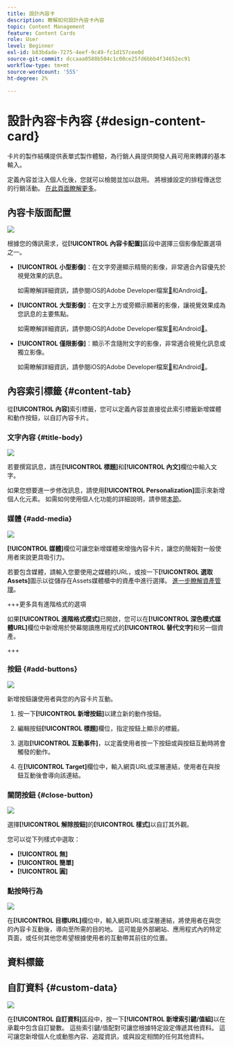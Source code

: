 ```yaml
---
title: 設計內容卡
description: 瞭解如何設計內容卡內容
topic: Content Management
feature: Content Cards
role: User
level: Beginner
exl-id: b83bdade-7275-4eef-9c49-fc1d157cee0d
source-git-commit: dccaaa0588b504c1c00ce25fd6bbb4f34652ec91
workflow-type: tm+mt
source-wordcount: '555'
ht-degree: 2%

---
```


# 設計內容卡內容 {#design-content-card}

卡片的製作結構提供表單式製作體驗，為行銷人員提供開發人員可用來轉譯的基本輸入。

定義內容並注入個人化後，您就可以檢閱並加以啟用。 將根據設定的排程傳送您的行銷活動。 [在此頁面瞭解更多](../campaigns/review-activate-campaign.md)。

## 內容卡版面配置

![](assets/content-card-image.png)

根據您的傳訊需求，從&#x200B;**[!UICONTROL 內容卡配置]**&#x200B;區段中選擇三個影像配置選項之一。

* **[!UICONTROL 小型影像]**：在文字旁邊顯示精簡的影像，非常適合內容優先於視覺效果的訊息。

  如需瞭解詳細資訊，請參閱iOS的Adobe Developer檔案[&#128279;](https://developer.adobe.com/client-sdks/edge/adobe-journey-optimizer/content-card-ui/iOS/templates/smallimage-template/)和Android[&#128279;](https://developer.adobe.com/client-sdks/edge/adobe-journey-optimizer/content-card-ui/Android/public-classes/state/smallimagecarduistate/)。

* **[!UICONTROL 大型影像]**：在文字上方或旁顯示顯著的影像，讓視覺效果成為您訊息的主要焦點。

  如需瞭解詳細資訊，請參閱iOS的Adobe Developer檔案[&#128279;](https://developer.adobe.com/client-sdks/edge/adobe-journey-optimizer/content-card-ui/iOS/templates/largeimage-template/)和Android[&#128279;](https://developer.adobe.com/client-sdks/edge/adobe-journey-optimizer/content-card-ui/Android/public-classes/state/largeimagecarduistate/)。

* **[!UICONTROL 僅限影像]**：顯示不含隨附文字的影像，非常適合視覺化訊息或獨立影像。

  如需瞭解詳細資訊，請參閱iOS的Adobe Developer檔案[&#128279;](https://developer.adobe.com/client-sdks/edge/adobe-journey-optimizer/content-card-ui/iOS/templates/imageonly-template/)和Android[&#128279;](https://developer.adobe.com/client-sdks/edge/adobe-journey-optimizer/content-card-ui/Android/public-classes/state/imageonlycarduistate/)。

## 內容索引標籤 {#content-tab}

從&#x200B;**[!UICONTROL 內容]**&#x200B;索引標籤，您可以定義內容並直接從此索引標籤新增媒體和動作按鈕，以自訂內容卡片。

### 文字內容 {#title-body}

![](assets/content-card-design-2.png)

若要撰寫訊息，請在&#x200B;**[!UICONTROL 標題]**&#x200B;和&#x200B;**[!UICONTROL 內文]**&#x200B;欄位中輸入文字。

如果您想要進一步修改訊息，請使用&#x200B;**[!UICONTROL Personalization]**&#x200B;圖示來新增個人化元素。 如需如何使用個人化功能的詳細說明，請參閱[本節](../personalization/personalize.md)。

### 媒體 {#add-media}

![](assets/content-card-design-3.png)

**[!UICONTROL 媒體]**&#x200B;欄位可讓您新增媒體來增強內容卡片，讓您的簡報對一般使用者來說更具吸引力。

若要包含媒體，請輸入您要使用之媒體的URL，或按一下&#x200B;**[!UICONTROL 選取Assets]**&#x200B;圖示以從儲存在Assets媒體櫃中的資產中進行選擇。 [進一步瞭解資產管理](../integrations/assets.md)。

+++更多具有進階格式的選項

如果&#x200B;**[!UICONTROL 進階格式模式]**&#x200B;已開啟，您可以在&#x200B;**[!UICONTROL 深色模式媒體URL]**&#x200B;欄位中新增用於熒幕閱讀應用程式的&#x200B;**[!UICONTROL 替代文字]**&#x200B;和另一個資產。

+++

### 按鈕 {#add-buttons}

![](assets/content-card-design-4.png)

新增按鈕讓使用者與您的內容卡片互動。

1. 按一下&#x200B;**[!UICONTROL 新增按鈕]**&#x200B;以建立新的動作按鈕。

1. 編輯按鈕&#x200B;**[!UICONTROL 標題]**&#x200B;欄位，指定按鈕上顯示的標籤。

1. 選取&#x200B;**[!UICONTROL 互動事件]**，以定義使用者按一下按鈕或與按鈕互動時將會觸發的動作。

1. 在&#x200B;**[!UICONTROL Target]**&#x200B;欄位中，輸入網頁URL或深層連結，使用者在與按鈕互動後會導向該連結。

<!--
+++More options with advanced formatting

If the **[!UICONTROL Advanced formatting mode]** is switched on, you can choose for your **[!UICONTROL Buttons]**:

* the **[!UICONTROL Font]**
* the **[!UICONTROL Pt size]**
* the **[!UICONTROL Font Color]**
* the **[!UICONTROL Alignment]**

+++
-->

### 關閉按鈕 {#close-button}

![](assets/content-card-design-1.png)

選擇&#x200B;**[!UICONTROL 解除按鈕]**&#x200B;的&#x200B;**[!UICONTROL 樣式]**&#x200B;以自訂其外觀。

您可以從下列樣式中選取：

* **[!UICONTROL 無]**
* **[!UICONTROL 簡單]**
* **[!UICONTROL 圓]**



<!--
+++More options with advanced formatting

If the **[!UICONTROL Advanced formatting mode]** is switched on, you can choose for your **[!UICONTROL Header]** and **[!UICONTROL Body]**:

* the **[!UICONTROL Font]**
* the **[!UICONTROL Pt size]**
* the **[!UICONTROL Font Color]**
* the **[!UICONTROL Alignment]**
+++
-->



### 點按時行為

![](assets/content-card-design-5.png)

在&#x200B;**[!UICONTROL 目標URL]**&#x200B;欄位中，輸入網頁URL或深層連結，將使用者在與您的內容卡互動後，導向至所需的目的地。 這可能是外部網站、應用程式內的特定頁面，或任何其他您希望根據使用者的互動帶其前往的位置。

## 資料標籤

## 自訂資料 {#custom-data}

![](assets/content-card-design-6.png)

在&#x200B;**[!UICONTROL 自訂資料]**&#x200B;區段中，按一下&#x200B;**[!UICONTROL 新增索引鍵/值組]**&#x200B;以在承載中包含自訂變數。 這些索引鍵/值配對可讓您根據特定設定傳遞其他資料。 這可讓您新增個人化或動態內容、追蹤資訊，或與設定相關的任何其他資料。
